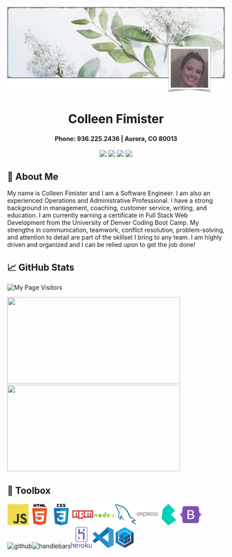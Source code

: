 <div align="center">

![1](images/green.png)

# **Colleen Fimister**

#### Phone: 936.225.2436 | Aurora, CO 80013

<a href="https://carlincb.github.io/Portfolio/" target="_blank" alt="Portfolio"><img src="https://img.shields.io/badge/Portfolio-008080?style=for-the-badge&logo=portfolio-95&logoColor=white"></a>
<a href="https://www.linkedin.com/in/colleen-fimister" target="_blank" alt="LinkedIn"><img src="https://img.shields.io/badge/LinkedIn-0077B5?style=for-the-badge&logo=linkedin&logoColor=white"></a>
<a href="https://drive.google.com/file/d/1zu3LXt-CAsMwPP3HDCk82cXAReCLmJb0/view?usp=sharing" target="_blank" alt="Resume"><img src="https://img.shields.io/badge/Resume-12100E?style=for-the-badge&logo=resume&logoColor=white"></a>
<a href="mailto:carlin.colleen@gmail.com" target="_blank" alt="Gmail"><img src="https://img.shields.io/badge/Gmail-D14836?style=for-the-badge&logo=gmail&logoColor=white"></a>

</div>

## 📝 About Me

My name is Colleen Fimister and I am a Software Engineer. I am also an experienced Operations and Administrative Professional. I have a strong background in management, coaching, customer service, writing, and education. I am currently earning a certificate in Full Stack Web Development from the University of Denver Coding Boot Camp. My strengths in communication, teamwork, conflict resolution, problem-solving, and attention to detail are part of the skillset I bring to any team. I am highly driven and organized and I can be relied upon to get the job done!

## &#x1f4c8; GitHub Stats

![My Page Visitors](https://visitor-badge.glitch.me/badge?page_id=carlincb.visitor-badge&left_color=blue&right_color=gray&left_text=My%20Page%20Visitors)

<p>
  <img width="400em" height="200em" src="https://github-readme-stats.vercel.app/api?username=carlincb&theme=cobalt"/>
  <img width="400em" height="200em" src="https://github-readme-stats.vercel.app/api/top-langs/?username=carlincb&layout=compact&theme=cobalt&langs_count=8"/>
</p>

## 🧰 Toolbox

<img src="https://github.com/devicons/devicon/blob/master/icons/javascript/javascript-original.svg" alt="CSS Logo" width="50" height="50"/><img src="https://github.com/devicons/devicon/blob/master/icons/html5/html5-original-wordmark.svg" alt="html5" width="50" height="50"/><img src="https://github.com/devicons/devicon/blob/master/icons/css3/css3-original-wordmark.svg" alt="CSS Logo" width="50" height="50"/><img src="https://github.com/devicons/devicon/blob/master/icons/npm/npm-original-wordmark.svg" alt="npm" width="50" height="50"/><img src="https://github.com/devicons/devicon/blob/master/icons/nodejs/nodejs-plain-wordmark.svg" alt="node" width="50" height="50"/><img src="https://github.com/devicons/devicon/blob/master/icons/mysql/mysql-plain.svg" alt="mysql" width="50" height="50"/><img src="https://github.com/devicons/devicon/blob/master/icons/express/express-original-wordmark.svg" alt="express" width="50" height="50"/><img src="https://github.com/devicons/devicon/blob/master/icons/bulma/bulma-plain.svg" alt="bulma" width="50" height="50"/><img src="https://github.com/devicons/devicon/blob/master/icons/bootstrap/bootstrap-plain.svg" alt="bootstrap" width="50" height="50"/><img src="https://iconape.com/wp-content/files/ei/11536/png/github-square.png" alt="github" width="50" height="50"/><img src="https://encrypted-tbn0.gstatic.com/images?q=tbn:ANd9GcSPXk9yRdL4JpgeWD5ebNDhzNP-mUTHLZ61z-ou0PnO1Tt62zzPo57MZ9TngnLjg68OZ0w&usqp=CAU" alt="handlebars" width="50" height="50"/><img src="https://github.com/devicons/devicon/blob/master/icons/heroku/heroku-original-wordmark.svg" alt="heroku" width="50" height="50"/><img src="https://github.com/devicons/devicon/blob/master/icons/vscode/vscode-original.svg" alt="vscode" width="50" height="50"/><img src="https://raw.githubusercontent.com/devicons/devicon/9f4f5cdb393299a81125eb5127929ea7bfe42889/icons/sequelize/sequelize-original.svg" alt="Sequelize logo" width="50" height="50">
